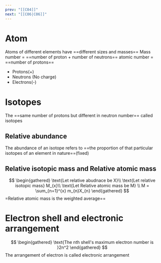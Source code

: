 ```yaml
---
prev: "[[C04]]"
next: "[[C06|C06]]"
---
```


# Atom
Atoms of different elements have ==different sizes and masses==
Mass number = ==number of proton + number of neutrons==
atomic number = ==number of protons==
- Protons(+)
- Neutrons (No charge)
- Electrons(-)

# Isotopes
The ==same number of protons but different in neutron number== called isotopes
 ## Relative abundance
The abundance of an isotope refers to ==the proportion of that particular isotopes of an element in nature==(fixed) 
## Relative isotopic mass and Relative atomic mass
$$ \begin{gathered}
\text{Let relative abudnace be X}\\
\text{Let relative isotopic mass}
M_{x}\\
\text{Let Relative atomic mass be M} \\
M = \sum_{n=1}^{x} m_{n}X_{n}
\end{gathered}
$$
=Relative atomic mass is the weighted average==

# Electron shell and electronic arrangement
$$
\begin{gathered}
\text{The nth shell's maximum electron number is }2n^2
\end{gathered}
$$
The arrangement of electron is called electronic arrangement

